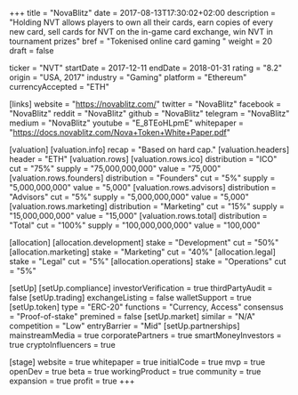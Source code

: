 +++
title = "NovaBlitz"
date = 2017-08-13T17:30:02+02:00
description = "Holding NVT allows players to own all their cards, earn copies of every new card, sell cards for NVT on the in-game card exchange, win NVT in tournament prizes"
bref = "Tokenised online card gaming "
weight = 20
draft = false

ticker = "NVT"
startDate = 2017-12-11
endDate = 2018-01-31
rating = "8.2"
origin = "USA, 2017"
industry = "Gaming"
platform = "Ethereum"
currencyAccepted = "ETH"

[links]
  website = "https://novablitz.com/"
  twitter = "NovaBlitz"
  facebook = "NovaBlitz"
  reddit = "NovaBlitz"
  github = "NovaBlitz"
  telegram = "NovaBlitz"
  medium = "NovaBlitz"
  youtube = "E_8TEoHLpmE"
  whitepaper = "https://docs.novablitz.com/Nova+Token+White+Paper.pdf"

[valuation]
  [valuation.info]
    recap = "Based on hard cap."
  [valuation.headers]
    header = "ETH"
  [valuation.rows]
    [valuation.rows.ico]
      distribution = "ICO"
      cut = "75%"
      supply = "75,000,000,000"
      value = "75,000"
    [valuation.rows.founders]
      distribution = "Founders"
      cut = "5%"
      supply = "5,000,000,000"
      value = "5,000"
    [valuation.rows.advisors]
      distribution = "Advisors"
      cut = "5%"
      supply = "5,000,000,000"
      value = "5,000"
    [valuation.rows.marketing]
      distribution = "Marketing"
      cut = "15%"
      supply = "15,000,000,000"
      value = "15,000"
    [valuation.rows.total]
      distribution = "Total"
      cut = "100%"
      supply = "100,000,000,000"
      value = "100,000"

[allocation]
  [allocation.development]
    stake = "Development"
    cut = "50%"
  [allocation.marketing]
    stake = "Marketing"
    cut = "40%"
  [allocation.legal]
    stake = "Legal"
    cut = "5%"
  [allocation.operations]
    stake = "Operations"
    cut = "5%"

[setUp]
  [setUp.compliance]
    investorVerification = true
    thirdPartyAudit = false
  [setUp.trading]
    exchangeListing = false
    walletSupport = true
  [setUp.token]
    type = "ERC-20"
    functions = "Currency, Access"
    consensus = "Proof-of-stake"
    premined = false
  [setUp.market]
    similar = "N/A"
    competition = "Low"
    entryBarrier = "Mid"
  [setUp.partnerships]
    mainstreamMedia = true
    corporatePartners = true
    smartMoneyInvestors = true
    cryptoInfluencers = true

[stage]
  website = true
  whitepaper = true
  initialCode = true
  mvp = true
  openDev = true
  beta = true
  workingProduct = true
  community = true
  expansion = true
  profit = true
+++
